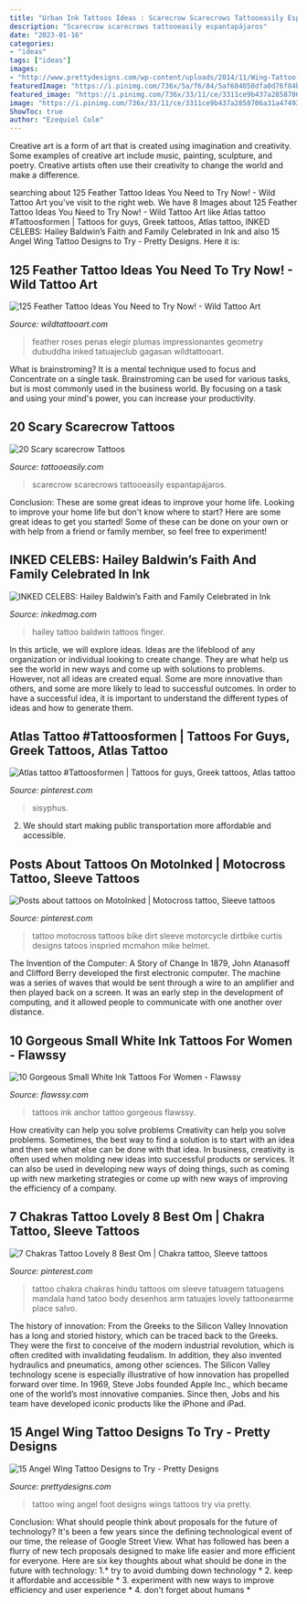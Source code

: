 ```yaml
---
title: "Urban Ink Tattoos Ideas : Scarecrow Scarecrows Tattooeasily Espantapájaros"
description: "Scarecrow scarecrows tattooeasily espantapájaros"
date: "2023-01-16"
categories:
- "ideas"
tags: ["ideas"]
images:
- "http://www.prettydesigns.com/wp-content/uploads/2014/11/Wing-Tattoo-on-Foot.jpg"
featuredImage: "https://i.pinimg.com/736x/5a/f6/84/5af684058dfa0d76f84bf41bc80b0ea1.jpg"
featured_image: "https://i.pinimg.com/736x/33/11/ce/3311ce9b437a2858706a31a47493b92f--motocross-tattoo-tattoo-bike.jpg"
image: "https://i.pinimg.com/736x/33/11/ce/3311ce9b437a2858706a31a47493b92f--motocross-tattoo-tattoo-bike.jpg"
ShowToc: true
author: "Ezequiel Cole"
---
```



Creative art is a form of art that is created using imagination and creativity. Some examples of creative art include music, painting, sculpture, and poetry. Creative artists often use their creativity to change the world and make a difference.

	

		
searching about 125 Feather Tattoo Ideas You Need to Try Now! - Wild Tattoo Art you've visit to the right web. We have 8 Images about 125 Feather Tattoo Ideas You Need to Try Now! - Wild Tattoo Art like Atlas tattoo #Tattoosformen | Tattoos for guys, Greek tattoos, Atlas tattoo, INKED CELEBS: Hailey Baldwin’s Faith and Family Celebrated in Ink and also 15 Angel Wing Tattoo Designs to Try - Pretty Designs. Here it is:
		
    
## 125 Feather Tattoo Ideas You Need To Try Now! - Wild Tattoo Art

<img loading=lazy src="https://www.wildtattooart.com/wp-content/uploads/2018/03/feather-tattoos-0703186.jpg" onerror="this.onerror=null;this.src='https://tse2.mm.bing.net/th?id=OIP.8pBXesH4phgOAO-8V9_snwHaLG&amp;pid=15.1';" alt="125 Feather Tattoo Ideas You Need to Try Now! - Wild Tattoo Art">

_Source: wildtattooart.com_

>feather roses penas elegir plumas impressionantes geometry dubuddha inked tatuajeclub gagasan wildtattooart. 

	

What is brainstroming? It is a mental technique used to focus and Concentrate on a single task. Brainstroming can be used for various tasks, but is most commonly used in the business world. By focusing on a task and using your mind's power, you can increase your productivity.

    
## 20 Scary Scarecrow Tattoos

<img loading=lazy src="http://www.tattooeasily.com/wp-content/uploads/2013/08/8-Scarecrow-Tattoos.jpg" onerror="this.onerror=null;this.src='https://tse4.mm.bing.net/th?id=OIP.V7LdGP1zuo-9AlpObP_zWwHaLO&amp;pid=15.1';" alt="20 Scary scarecrow Tattoos">

_Source: tattooeasily.com_

>scarecrow scarecrows tattooeasily espantapájaros. 

	

Conclusion: These are some great ideas to improve your home life.
Looking to improve your home life but don't know where to start? Here are some great ideas to get you started! Some of these can be done on your own or with help from a friend or family member, so feel free to experiment!

    
## INKED CELEBS: Hailey Baldwin’s Faith And Family Celebrated In Ink

<img loading=lazy src="https://www.inkedmag.com/.image/t_share/MTU5MDMxOTg2Mzg0MjE3NzQ5/hailey-baldwin-finger-tattoo.jpg" onerror="this.onerror=null;this.src='https://tse2.mm.bing.net/th?id=OIP.l4wcPk974CJkWLvQP2W2cQHaLZ&amp;pid=15.1';" alt="INKED CELEBS: Hailey Baldwin’s Faith and Family Celebrated in Ink">

_Source: inkedmag.com_

>hailey tattoo baldwin tattoos finger. 

	

In this article, we will explore ideas. Ideas are the lifeblood of any organization or individual looking to create change. They are what help us see the world in new ways and come up with solutions to problems. However, not all ideas are created equal. Some are more innovative than others, and some are more likely to lead to successful outcomes. In order to have a successful idea, it is important to understand the different types of ideas and how to generate them.

    
## Atlas Tattoo #Tattoosformen | Tattoos For Guys, Greek Tattoos, Atlas Tattoo

<img loading=lazy src="https://i.pinimg.com/736x/4b/f1/35/4bf135c16bd9ff65bfc8f0540a84ecb5.jpg" onerror="this.onerror=null;this.src='https://tse2.mm.bing.net/th?id=OIP.t5F7k7Vi80MN4p6JOgdJbQHaNL&amp;pid=15.1';" alt="Atlas tattoo #Tattoosformen | Tattoos for guys, Greek tattoos, Atlas tattoo">

_Source: pinterest.com_

>sisyphus. 

	

2. We should start making public transportation more affordable and accessible.

    
## Posts About Tattoos On MotoInked | Motocross Tattoo, Sleeve Tattoos

<img loading=lazy src="https://i.pinimg.com/736x/33/11/ce/3311ce9b437a2858706a31a47493b92f--motocross-tattoo-tattoo-bike.jpg" onerror="this.onerror=null;this.src='https://tse3.mm.bing.net/th?id=OIP.3K63vxUUdYVnDop8oR3piwHaMy&amp;pid=15.1';" alt="Posts about tattoos on MotoInked | Motocross tattoo, Sleeve tattoos">

_Source: pinterest.com_

>tattoo motocross tattoos bike dirt sleeve motorcycle dirtbike curtis designs tatoos inspried mcmahon mike helmet. 

	

The Invention of the Computer: A Story of Change
In 1879, John Atanasoff and Clifford Berry developed the first electronic computer. The machine was a series of waves that would be sent through a wire to an amplifier and then played back on a screen. It was an early step in the development of computing, and it allowed people to communicate with one another over distance.

    
## 10 Gorgeous Small White Ink Tattoos For Women - Flawssy

<img loading=lazy src="http://flawssy.com/wp-content/uploads/2016/06/Small-White-Ink-Anchor-Tattoo.jpg" onerror="this.onerror=null;this.src='https://tse4.mm.bing.net/th?id=OIP.r2baXcIphXqRPSN9sWFu1wHaJ4&amp;pid=15.1';" alt="10 Gorgeous Small White Ink Tattoos For Women - Flawssy">

_Source: flawssy.com_

>tattoos ink anchor tattoo gorgeous flawssy. 

	

How creativity can help you solve problems
Creativity can help you solve problems. Sometimes, the best way to find a solution is to start with an idea and then see what else can be done with that idea. In business, creativity is often used when molding new ideas into successful products or services. It can also be used in developing new ways of doing things, such as coming up with new marketing strategies or come up with new ways of improving the efficiency of a company.

    
## 7 Chakras Tattoo Lovely 8 Best Om | Chakra Tattoo, Sleeve Tattoos

<img loading=lazy src="https://i.pinimg.com/736x/5a/f6/84/5af684058dfa0d76f84bf41bc80b0ea1.jpg" onerror="this.onerror=null;this.src='https://tse2.mm.bing.net/th?id=OIP.683yfSl0Addsi8xY_rY2XQHaJ3&amp;pid=15.1';" alt="7 Chakras Tattoo Lovely 8 Best Om | Chakra tattoo, Sleeve tattoos">

_Source: pinterest.com_

>tattoo chakra chakras hindu tattoos om sleeve tatuagem tatuagens mandala hand tatoo body desenhos arm tatuajes lovely tattoonearme place salvo. 

	

The history of innovation: From the Greeks to the Silicon Valley
Innovation has a long and storied history, which can be traced back to the Greeks. They were the first to conceive of the modern industrial revolution, which is often credited with invalidating feudalism. In addition, they also invented hydraulics and pneumatics, among other sciences.
The Silicon Valley technology scene is especially illustrative of how innovation has propelled forward over time. In 1969, Steve Jobs founded Apple Inc., which became one of the world’s most innovative companies. Since then, Jobs and his team have developed iconic products like the iPhone and iPad.

    
## 15 Angel Wing Tattoo Designs To Try - Pretty Designs

<img loading=lazy src="http://www.prettydesigns.com/wp-content/uploads/2014/11/Wing-Tattoo-on-Foot.jpg" onerror="this.onerror=null;this.src='https://tse3.mm.bing.net/th?id=OIP.WSRHTT5SuyXepGN0swaZLgHaJ4&amp;pid=15.1';" alt="15 Angel Wing Tattoo Designs to Try - Pretty Designs">

_Source: prettydesigns.com_

>tattoo wing angel foot designs wings tattoos try via pretty. 

	

Conclusion: What should people think about proposals for the future of technology?
It's been a few years since the defining technological event of our time, the release of Google Street View. What has followed has been a flurry of new tech proposals designed to make life easier and more efficient for everyone. Here are six key thoughts about what should be done in the future with technology: 
1.* try to avoid dumbing down technology *
2. keep it affordable and accessible *
3. experiment with new ways to improve efficiency and user experience *
4. don't forget about humans *

